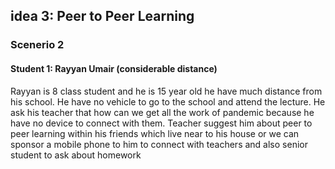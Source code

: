 ## idea 3: Peer to Peer Learning
### Scenerio 2
#### Student 1: Rayyan Umair (considerable distance)

<p> Rayyan is 8 class student and he is 15 year old he have much distance from his school. He have no vehicle to go to the school and attend the lecture. He ask his teacher that how can we get all the work of pandemic because he have no device to connect with them. Teacher suggest him about peer to peer learning within his friends which live near to his house or we can sponsor a mobile phone to him to connect with teachers and also senior student to ask about homework</p>
